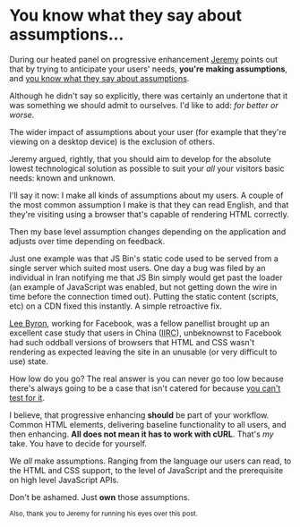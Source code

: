 # You know what they say about assumptions...

During our heated panel on progressive enhancement [Jeremy](https://adactio.com) points out that by trying to anticipate your users' needs, **you're making assumptions**, and [you know what they say about assumptions](https://www.youtube.com/watch?v=G-2NimrRPAQ).

Although he didn't say so explicitly, there was certainly an undertone that it was something we should admit to ourselves. I'd like to add: *for better or worse*.

The wider impact of assumptions about your user (for example that they're viewing on a desktop device) is the exclusion of others.

Jeremy argued, rightly, that you should aim to develop for the absolute lowest technological solution as possible to suit your *all* your visitors basic needs: known and unknown.

I'll say it now: I make all kinds of assumptions about my users. A couple of the most common assumption I make is that they can read English, and that they're visiting using a browser that's capable of rendering HTML correctly.

Then my base level assumption changes depending on the application and adjusts over time depending on feedback.

<!-- [Talky.io](https://talky.io/) is an excellent example to zoom in on. Their technology *requires* WebRTC. This assumes that their users have JavaScript, for without it, there is no product. -->

Just one example was that JS Bin's static code used to be served from a single server which suited most users. One day a bug was filed by an individual in Iran notifying me that JS Bin simply would get past the loader (an example of JavaScript was enabled, but not getting down the wire in time before the connection timed out). Putting the static content (scripts, etc) on a CDN fixed this instantly. A simple retroactive fix.

[Lee Byron](https://twitter.com/leeb), working for Facebook, was a fellow panellist brought up an excellent case study that users in China (<abbr title="if I recall correctly">IIRC</abbr>), unbeknownst to Facebook had such oddball versions of browsers that HTML and CSS wasn't rendering as expected leaving the site in an unusable (or very difficult to use) state.

How low do you go? The real answer is you can never go too low because there's always going to be a case that isn't catered for because [you can't test for it](https://twitter.com/triblondon/status/615894823384420354).

I believe, that progressive enhancing **should** be part of your workflow. Common HTML elements, delivering baseline functionality to all users, and then enhancing. **All does not mean it has to work with cURL**. That's *my* take. You have to decide for yourself.

We *all* make assumptions. Ranging from the language our users can read, to the HTML and CSS support, to the level of JavaScript and the prerequisite on high level JavaScript APIs.

Don't be ashamed. Just **own** those assumptions.

<small>Also, thank you to Jeremy for running his eyes over this post.</small>